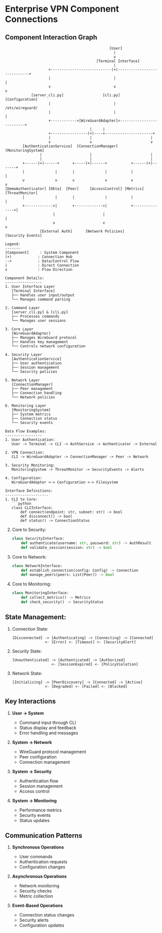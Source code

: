 # Enterprise VPN Component Connections

## Component Interaction Graph
```
                                                [User]
                                                  |
                                                  v
                                          [Terminal Interface]
                                                  |
                    +----------------------------(+)-----------------------------+
                    |                             |                             |
                    v                             v                             v
            [server_cli.py]                  [cli.py]                    [Configuration]
                    |                             |                        /etc/wireguard/
                    |                             |                             |
                    +------------>[WireGuardAdapter]<--------------------------+
                                       |     |
                    +-----------------(+)----+----------------------+
                    |                  |                           |
                    v                  v                           v
        [AuthenticationService]  [ConnectionManager]        [MonitoringSystem]
                |                      |                           |
                |                      |                           |
        +------(+)------+      +-----(+)------+           +------(+)-------+
        |              |       |              |           |                |
        v              v       v              v           v                v
[DemoAuthenticator] [Okta]  [Peer]     [AccessControl] [Metrics]  [ThreatMonitor]
        |              |       |              |           |                |
        +------------->|       +------------->|           +--------------->|
                      |                      |                            |
                      v                      v                            v
                [External Auth]      [Network Policies]           [Security Events]

Legend:
-------
[Component]     : System Component
(+)            : Connection Hub
-->            : Data/Control Flow
|              : Direct Connection
v              : Flow Direction

Component Details:
-----------------
1. User Interface Layer
   [Terminal Interface]
   ├── Handles user input/output
   └── Manages command parsing

2. Command Layer
   [server_cli.py] & [cli.py]
   ├── Processes commands
   └── Manages user sessions

3. Core Layer
   [WireGuardAdapter]
   ├── Manages WireGuard protocol
   ├── Handles key management
   └── Controls network configuration

4. Security Layer
   [AuthenticationService]
   ├── User authentication
   ├── Session management
   └── Security policies

5. Network Layer
   [ConnectionManager]
   ├── Peer management
   ├── Connection handling
   └── Network policies

6. Monitoring Layer
   [MonitoringSystem]
   ├── System metrics
   ├── Connection status
   └── Security events

Data Flow Examples:
-----------------
1. User Authentication:
   User -> Terminal -> CLI -> AuthService -> Authenticator -> External

2. VPN Connection:
   CLI -> WireGuardAdapter -> ConnectionManager -> Peer -> Network

3. Security Monitoring:
   MonitoringSystem -> ThreatMonitor -> SecurityEvents -> Alerts

4. Configuration:
   WireGuardAdapter <-> Configuration <-> Filesystem

Interface Definitions:
--------------------
1. CLI to Core:
   ```python
   class CLIInterface:
       def connect(endpoint: str, subnet: str) -> bool
       def disconnect() -> bool
       def status() -> ConnectionStatus
   ```

2. Core to Security:
   ```python
   class SecurityInterface:
       def authenticate(username: str, password: str) -> AuthResult
       def validate_session(session: str) -> bool
   ```

3. Core to Network:
   ```python
   class NetworkInterface:
       def establish_connection(config: Config) -> Connection
       def manage_peers(peers: List[Peer]) -> bool
   ```

4. Core to Monitoring:
   ```python
   class MonitoringInterface:
       def collect_metrics() -> Metrics
       def check_security() -> SecurityStatus
   ```

State Management:
---------------
1. Connection State:
   ```
   [Disconnected] -> [Authenticating] -> [Connecting] -> [Connected]
                  <- [Error] <- [Timeout] <- [SecurityAlert]
   ```

2. Security State:
   ```
   [Unauthenticated] -> [Authenticated] -> [Authorized]
                     <- [SessionExpired] <- [PolicyViolation]
   ```

3. Network State:
   ```
   [Initializing] -> [PeerDiscovery] -> [Connected] -> [Active]
                  <- [Degraded] <- [Failed] <- [Blocked]
   ```

## Key Interactions

1. **User -> System**
   - Command input through CLI
   - Status display and feedback
   - Error handling and messages

2. **System -> Network**
   - WireGuard protocol management
   - Peer configuration
   - Connection management

3. **System -> Security**
   - Authentication flow
   - Session management
   - Access control

4. **System -> Monitoring**
   - Performance metrics
   - Security events
   - Status updates

## Communication Patterns

1. **Synchronous Operations**
   - User commands
   - Authentication requests
   - Configuration changes

2. **Asynchronous Operations**
   - Network monitoring
   - Security checks
   - Metric collection

3. **Event-Based Operations**
   - Connection status changes
   - Security alerts
   - Configuration updates 